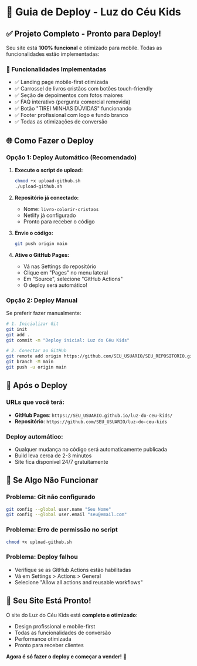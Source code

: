 # 🚀 Guia de Deploy - Luz do Céu Kids

## ✅ Projeto Completo - Pronto para Deploy!

Seu site está **100% funcional** e otimizado para mobile. Todas as funcionalidades estão implementadas:

### 🎨 Funcionalidades Implementadas
- ✅ Landing page mobile-first otimizada
- ✅ Carrossel de livros cristãos com botões touch-friendly
- ✅ Seção de depoimentos com fotos maiores
- ✅ FAQ interativo (pergunta comercial removida)
- ✅ Botão "TIREI MINHAS DÚVIDAS" funcionando
- ✅ Footer profissional com logo e fundo branco
- ✅ Todas as otimizações de conversão

## 🌐 Como Fazer o Deploy

### Opção 1: Deploy Automático (Recomendado)

1. **Execute o script de upload:**
   ```bash
   chmod +x upload-github.sh
   ./upload-github.sh
   ```

2. **Repositório já conectado:**
   - Nome: `livro-colorir-cristaos`
   - Netlify já configurado
   - Pronto para receber o código

3. **Envie o código:**
   ```bash
   git push origin main
   ```

4. **Ative o GitHub Pages:**
   - Vá nas Settings do repositório
   - Clique em "Pages" no menu lateral
   - Em "Source", selecione "GitHub Actions"
   - O deploy será automático!

### Opção 2: Deploy Manual

Se preferir fazer manualmente:

```bash
# 1. Inicializar Git
git init
git add .
git commit -m "Deploy inicial: Luz do Céu Kids"

# 2. Conectar ao GitHub
git remote add origin https://github.com/SEU_USUARIO/SEU_REPOSITORIO.git
git branch -M main
git push -u origin main
```

## 🎯 Após o Deploy

### URLs que você terá:
- **GitHub Pages**: `https://SEU_USUARIO.github.io/luz-do-ceu-kids/`
- **Repositório**: `https://github.com/SEU_USUARIO/luz-do-ceu-kids`

### Deploy automático:
- Qualquer mudança no código será automaticamente publicada
- Build leva cerca de 2-3 minutos
- Site fica disponível 24/7 gratuitamente

## 🔧 Se Algo Não Funcionar

### Problema: Git não configurado
```bash
git config --global user.name "Seu Nome"
git config --global user.email "seu@email.com"
```

### Problema: Erro de permissão no script
```bash
chmod +x upload-github.sh
```

### Problema: Deploy falhou
- Verifique se as GitHub Actions estão habilitadas
- Vá em Settings > Actions > General
- Selecione "Allow all actions and reusable workflows"

## 🎉 Seu Site Está Pronto!

O site do Luz do Céu Kids está **completo e otimizado**:
- Design profissional e mobile-first
- Todas as funcionalidades de conversão
- Performance otimizada
- Pronto para receber clientes

**Agora é só fazer o deploy e começar a vender!** 🚀